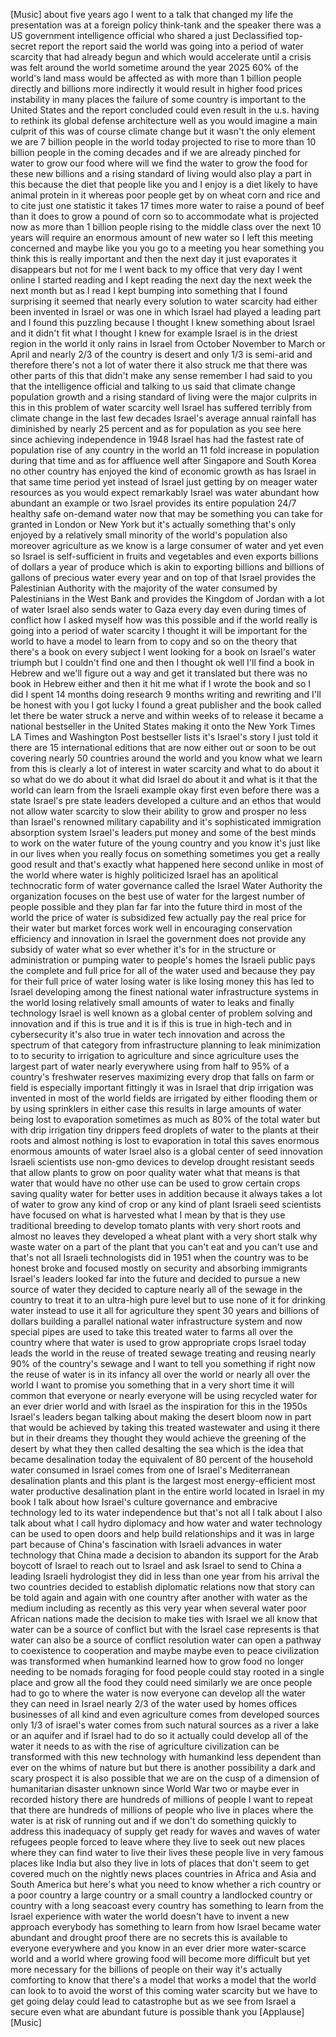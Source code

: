 
[Music]
about five years ago I went to a talk
that changed my life
the presentation was at a foreign policy
think-tank and the speaker there was a
US government intelligence official who
shared a just Declassified top-secret
report the report said the world was
going into a period of water scarcity
that had already begun and which would
accelerate until a crisis was felt
around the world sometime around the
year 2025 60% of the world&#39;s land mass
would be affected as with more than 1
billion people directly and billions
more indirectly it would result in
higher food prices instability in many
places the failure of some country is
important to the United States and the
report concluded could even result in
the u.s. having to rethink its global
defense architecture well as you would
imagine a main culprit of this was of
course climate change but it wasn&#39;t the
only element we are 7 billion people in
the world today projected to rise to
more than 10 billion people in the
coming decades and if we are already
pinched for water to grow our food where
will we find the water to grow the food
for these new billions and a rising
standard of living would also play a
part in this because the diet that
people like you and I enjoy is a diet
likely to have animal protein in it
whereas poor people get by on wheat corn
and rice and to cite just one statistic
it takes 17 times more water to raise a
pound of beef than it does to grow a
pound of corn so to accommodate what is
projected now as more than 1 billion
people rising to the middle class over
the next 10 years will require an
enormous amount of new water
so I left this meeting concerned and
maybe like you you go to a meeting you
hear something you think this is really
important and then the next day it just
evaporates it disappears but not for me
I went back to my office that very day I
went online I started reading and I kept
reading the next day the next week the
next month but as I read I kept bumping
into something that I found surprising
it seemed that nearly every solution to
water scarcity had either been invented
in Israel or was one in which Israel had
played a leading part and I found this
puzzling because I thought I knew
something about Israel and it didn&#39;t fit
what I thought I knew for example Israel
is in the driest region in the world it
only rains in Israel from October
November to March or April and nearly
2/3 of the country is desert and only
1/3 is semi-arid and therefore there&#39;s
not a lot of water there it also struck
me that there was other parts of this
that didn&#39;t make any sense remember I
had said to you that the intelligence
official and talking to us said that
climate change population growth and a
rising standard of living were the major
culprits in this in this problem of
water scarcity
well Israel has suffered terribly from
climate change in the last few decades
Israel&#39;s average annual rainfall has
diminished by nearly 25 percent and as
for population as you see here since
achieving independence in 1948 Israel
has had the fastest rate of population
rise of any country in the world an 11
fold increase in population during that
time and as for affluence
well after Singapore and South Korea no
other country has enjoyed the kind of
economic growth as has Israel in that
same time period yet instead of Israel
just getting by on meager water
resources as you would expect remarkably
Israel was water abundant how abundant
an example or two
Israel provides its entire population
24/7 healthy safe on-demand water now
that may be something you can take for
granted in London or New York but it&#39;s
actually something that&#39;s only enjoyed
by a relatively small minority of the
world&#39;s population also moreover
agriculture as we know is a large
consumer of water and yet even so Israel
is self-sufficient
in fruits and vegetables and even
exports billions of dollars a year of
produce which is akin to exporting
billions and billions of gallons of
precious water every year and on top of
that Israel provides the Palestinian
Authority with the majority of the water
consumed by Palestinians in the West
Bank and provides the Kingdom of Jordan
with a lot of water Israel also sends
water to Gaza every day even during
times of conflict how I asked myself how
was this possible and if the world
really is going into a period of water
scarcity I thought it will be important
for the world to have a model to learn
from to copy and so on the theory that
there&#39;s a book on every subject I went
looking for a book on Israel&#39;s water
triumph but I couldn&#39;t find one and then
I thought ok well I&#39;ll find a book in
Hebrew and we&#39;ll figure out a way and
get it translated but there was no book
in Hebrew either and then it hit me what
if I wrote the book and so I did I spent
14 months doing research 9 months
writing and rewriting and I&#39;ll be honest
with you I got lucky I found a great
publisher and the book called let there
be water struck a nerve and within weeks
of
to release it became a national
bestseller in the United States making
it onto the New York Times LA Times and
Washington Post bestseller lists it&#39;s
Israel&#39;s story I just told it there are
15 international editions that are now
either out or soon to be out covering
nearly 50 countries around the world and
you know what we learn from this is
clearly a lot of interest in water
scarcity and what to do about it so what
do we do about it what did Israel do
about it and what is it that the world
can learn from the Israeli example okay
first even before there was a state
Israel&#39;s pre state leaders developed a
culture and an ethos that would not
allow water scarcity to slow their
ability to grow and prosper no less than
Israel&#39;s renowned military capability
and it&#39;s sophisticated immigration
absorption system Israel&#39;s leaders put
money and some of the best minds to work
on the water future of the young country
and you know it&#39;s just like in our lives
when you really focus on something
sometimes you get a really good result
and that&#39;s exactly what happened here
second unlike in most of the world where
water is highly politicized Israel has
an apolitical technocratic form of water
governance called the Israel Water
Authority the organization focuses on
the best use of water for the largest
number of people possible and they plan
far far into the future third in most of
the world the price of water is
subsidized few actually pay the real
price for their water but market forces
work well in encouraging conservation
efficiency and innovation in Israel the
government does not provide any subsidy
of water what so ever whether it&#39;s for
in
the structure or administration or
pumping water to people&#39;s homes the
Israeli public pays the complete and
full price for all of the water used and
because they pay for their full price of
water losing water is like losing money
this has led to Israel developing among
the finest national water infrastructure
systems in the world
losing relatively small amounts of water
to leaks and finally technology Israel
is well known as a global center of
problem solving and innovation and if
this is true and it is if this is true
in high-tech and in cybersecurity it&#39;s
also true in water tech innovation and
across the spectrum of that category
from infrastructure planning to leak
minimization to to security to
irrigation to agriculture and since
agriculture uses the largest part of
water nearly everywhere using from half
to 95% of a country&#39;s freshwater
reserves maximizing every drop that
falls on farm or field is especially
important fittingly it was in Israel
that drip irrigation was invented in
most of the world fields are irrigated
by either flooding them or by using
sprinklers in either case this results
in large amounts of water being lost to
evaporation sometimes as much as 80% of
the total water but with drip irrigation
tiny drippers feed droplets of water to
the plants at their roots and almost
nothing is lost to evaporation in total
this saves enormous enormous amounts of
water Israel also is a global center of
seed innovation Israeli scientists use
non-gmo devices to develop drought
resistant seeds that allow plants to
grow on poor quality water what that
means is that water that would have no
other use can be used to grow certain
crops saving quality water for better
uses in addition because it always takes
a lot of water to grow any kind of crop
or any kind of plant Israeli seed
scientists have focused on what is
harvested what I mean by that is they
use traditional breeding to develop
tomato plants with very short roots and
almost no leaves they developed a wheat
plant with a very short stalk why waste
water on a part of the plant that you
can&#39;t eat and you can&#39;t use and that&#39;s
not all Israeli technologists did in
1951 when the country was to be honest
broke and focused mostly on security and
absorbing immigrants Israel&#39;s leaders
looked far into the future and decided
to pursue a new source of water they
decided to capture nearly all of the
sewage in the country to treat it to an
ultra-high pure level but to use none of
it for drinking water instead to use it
all for agriculture they spent 30 years
and billions of dollars building a
parallel national water infrastructure
system and now special pipes are used to
take this treated water to farms all
over the country where that water is
used to grow appropriate crops Israel
today leads the world in the reuse of
treated sewage treating and reusing
nearly 90% of the country&#39;s sewage and I
want to tell you something if right now
the reuse of water is in its infancy all
over the world or nearly all over the
world I want to promise you something
that in a very short time it will
common that everyone or nearly everyone
will be using recycled water for an ever
drier world and with Israel as the
inspiration for this in the 1950s
Israel&#39;s leaders began talking about
making the desert bloom now in part that
would be achieved by taking this treated
wastewater and using it there but in
their dreams they thought they would
achieve the greening of the desert by
what they then called desalting the sea
which is the idea that became
desalination today the equivalent of 80
percent of the household water consumed
in Israel comes from one of Israel&#39;s
Mediterranean desalination plants and
this plant is the largest most
energy-efficient most water productive
desalination plant in the entire world
located in Israel in my book I talk
about how Israel&#39;s culture governance
and embracive technology led to its
water independence but that&#39;s not all I
talk about I also talk about what I call
hydro diplomacy and how water and water
technology can be used to open doors and
help build relationships and it was in
large part because of China&#39;s
fascination with Israeli advances in
water technology that China made a
decision to abandon its support for the
Arab boycott of Israel to reach out to
Israel and ask Israel to send to China a
leading Israeli hydrologist they did in
less than one year from his arrival the
two countries decided to establish
diplomatic relations now that story can
be told again and again with one country
after another with water as the medium
including as recently as this very year
when several water poor African nations
made the decision
to make ties with Israel we all know
that water can be a source of conflict
but with the Israel case represents is
that water can also be a source of
conflict resolution water can open a
pathway to coexistence to cooperation
and maybe maybe even to peace
civilization was transformed when
humankind learned how to grow food no
longer needing to be nomads foraging for
food people could stay rooted in a
single place and grow all the food they
could need similarly we are once people
had to go to where the water is now
everyone can develop all the water they
can need in Israel nearly 2/3 of the
water used by homes offices businesses
of all kind and even agriculture comes
from developed sources only 1/3 of
israel&#39;s water comes from such natural
sources as a river a lake or an aquifer
and if Israel had to do so it actually
could develop all of the water it needs
to as with the rise of agriculture
civilization can be transformed with
this new technology with humankind less
dependent than ever on the whims of
nature but but there is another
possibility a dark and scary prospect it
is also possible that we are on the cusp
of a dimension of humanitarian disaster
unknown since World War two or maybe
ever in recorded history there are
hundreds of millions of people I want to
repeat that there are hundreds of
millions of people
who
live in places where the water is at
risk of running out and if we don&#39;t do
something quickly to address this
inadequacy of supply get ready for waves
and waves of water refugees people
forced to leave where they live to seek
out new places where they can find water
to live their lives these people live in
very famous places like India but also
they live in lots of places that don&#39;t
seem to get covered much on the nightly
news
places countries in Africa and Asia and
South America but here&#39;s what you need
to know whether a rich country or a poor
country a large country or a small
country a landlocked country or country
with a long seacoast every country has
something to learn from the Israel
experience with water the world doesn&#39;t
have to invent a new approach everybody
has something to learn from how Israel
became water abundant and drought proof
there are no secrets this is available
to everyone everywhere and you know in
an ever drier more water-scarce world
and a world where growing food will
become more difficult but yet more
necessary for the billions of people on
their way it&#39;s actually comforting to
know that there&#39;s a model that works a
model that the world can look to to
avoid the worst of this coming water
scarcity but we have to get going
delay could lead to catastrophe but as
we see from Israel a secure even what
are abundant future is possible thank
you
[Applause]
[Music]
